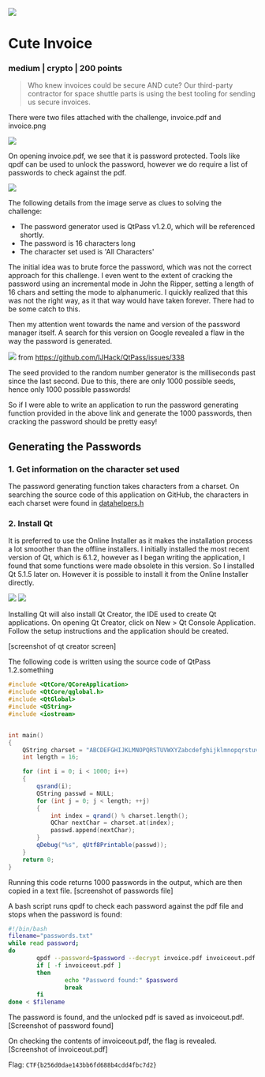 ![](images/8-header.png)
# Cute Invoice
### medium | crypto | 200 points



> Who knew invoices could be secure AND cute? Our third-party contractor for space shuttle parts is using the best tooling for sending us secure invoices.

There were two files attached with the challenge, invoice.pdf and invoice.png

![](images/invoicepdf.png)

On opening invoice.pdf, we see that it is password protected. Tools like qpdf can be used to unlock the password, however we do require a list of passwords to check against the pdf.

![](images/invoice.png)

The following details from the image serve as clues to solving the challenge:
- The password generator used is QtPass v1.2.0, which will be referenced shortly.
- The password is 16 characters long
- The character set used is 'All Characters'

The initial idea was to brute force the password, which was not the correct approach for this challenge. I even went to the extent of cracking the password using an incremental mode in John the Ripper, setting a length of 16 chars and setting the mode to alphanumeric. I quickly realized that this was not the right way, as it that way would have taken forever. There had to be some catch to this.

Then my attention went towards the name and version of the password manager itself. A search for this version on Google revealed a flaw in the way the password is generated.

![](images/thevuln.png)
from https://github.com/IJHack/QtPass/issues/338

The seed provided to the random number generator is the milliseconds past since the last second. Due to this, there are only 1000 possible seeds, hence only 1000 possible passwords!

So if I were able to write an application to run the password generating function provided in the above link and generate the 1000 passwords, then cracking the password should be pretty easy!

## Generating the Passwords

### 1. Get information on the character set used
The password generating function takes characters from a charset. On searching the source code of this application on GitHub, the characters in each charset were found in [datahelpers.h](https://github.com/IJHack/QtPass/blob/v1.2.0/src/datahelpers.h)

### 2. Install Qt 
It is preferred to use the Online Installer as it makes the installation process a lot smoother than the offline installers. I initially installed the most recent version of Qt, which is 6.1.2, however as I began writing the application, I found that some functions were made obsolete in this version. So I installed Qt 5.1.5 later on. However it is possible to install it from the Online Installer directly.

![](images/qtinstall1.png)
![](images/qtinstall2.png)

Installing Qt will also install Qt Creator, the IDE used to create Qt applications. On opening Qt Creator, click on New > Qt Console Application. Follow the setup instructions and the application should be created.

[screenshot of qt creator screen]

The following code is written using the source code of QtPass 1.2.something

```c++
#include <QtCore/QCoreApplication>
#include <QtCore/qglobal.h>
#include <QtGlobal>
#include <QString>
#include <iostream>


int main()
{
    QString charset = "ABCDEFGHIJKLMNOPQRSTUVWXYZabcdefghijklmnopqrstuvwxyz1234567890~!@#$%^&*()_-+={}[]|:;<>,.?";
    int length = 16;

    for (int i = 0; i < 1000; i++)
    {
        qsrand(i);
        QString passwd = NULL;
        for (int j = 0; j < length; ++j)
        {
            int index = qrand() % charset.length();
            QChar nextChar = charset.at(index);
            passwd.append(nextChar);
        }
        qDebug("%s", qUtf8Printable(passwd));
    }
    return 0;
}
```

Running this code returns 1000 passwords in the output, which are then copied in a text file.
[screenshot of passwords file]

A bash script runs qpdf to check each password against the pdf file and stops when the password is found:

```bash
#!/bin/bash
filename="passwords.txt"
while read password;
do
        qpdf --password=$password --decrypt invoice.pdf invoiceout.pdf 2>/dev/null 
        if [ -f invoiceout.pdf ]
        then
                echo "Password found:" $password
                break
        fi
done < $filename
```

The password is found, and the unlocked pdf is saved as invoiceout.pdf. 
[Screenshot of password found]

On checking the contents of invoiceout.pdf, the flag is revealed.
[Screenshot of invoiceout.pdf]

Flag: `CTF{b256d0dae143bb6fd688b4cdd4fbc7d2}`